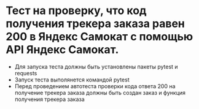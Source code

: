 # Тест на проверку, что код получения трекера заказа равен 200 в Яндекс Самокат с помощью API Яндекс Самокат.
- Для запуска теста должны быть установлены пакеты pytest и requests
- Запуск теста выполянется командой pytest
- Перед проведением автотеста проверки кода ответа 200 на получение трекера заказа должны быть создан заказ и функция получения трекера заказа